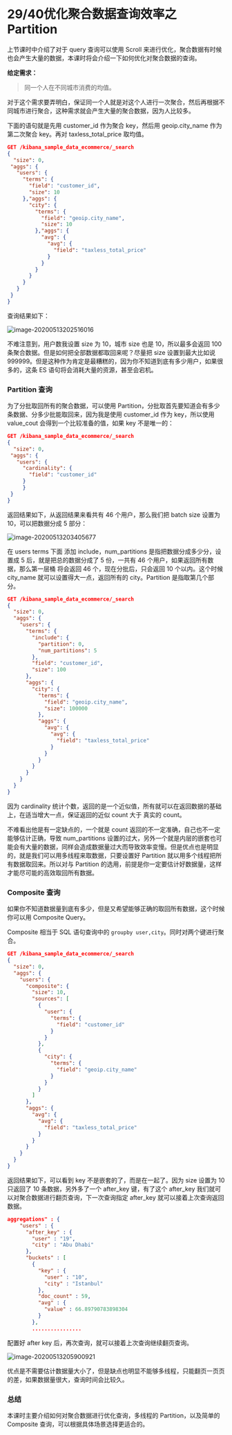 # 29/40优化聚合数据查询效率之 Partition

上节课时中介绍了对于 query 查询可以使用 Scroll 来进行优化，聚合数据有时候也会产生大量的数据，本课时将会介绍一下如何优化对聚合数据的查询。

**给定需求：**

> 同一个人在不同城市消费的均值。

对于这个需求要弄明白，保证同一个人就是对这个人进行一次聚合，然后再根据不同城市进行聚合，这种需求就会产生大量的聚合数据，因为人比较多。

下面的语句就是先用 customer_id 作为聚合 key，然后用 geoip.city_name 作为第二次聚合 key。再对 taxless_total_price 取均值。

```json
GET /kibana_sample_data_ecommerce/_search
{
  "size": 0, 
 "aggs": {
   "users": {
     "terms": {
       "field": "customer_id",
       "size": 10
     },"aggs": {
       "city": {
         "terms": {
           "field": "geoip.city_name",
           "size": 10
         },"aggs": {
           "avg": {
             "avg": {
               "field": "taxless_total_price"
             }
           }
         }
       }
     }
   }
 }
}
```

查询结果如下：

![image-20200513202516016](https://images.gitbook.cn/b91dc370-9596-11ea-9fd5-332242a3cf46)

不难注意到，用户数我设置 size 为 10，城市 size 也是 10，所以最多会返回 100 条聚合数据。但是如何把全部数据都取回来呢？尽量把 size 设置到最大比如说 999999。但是这种作为肯定是最糟糕的，因为你不知道到底有多少用户，如果很多的，这条 ES 语句将会消耗大量的资源，甚至会宕机。

### Partition 查询

为了分批取回所有的聚合数据，可以使用 Partition，分批取首先要知道会有多少条数据、分多少批能取回来，因为我是使用 customer_id 作为 key，所以使用 value_cout 会得到一个比较准备的值，如果 key 不是唯一的：

```json
GET /kibana_sample_data_ecommerce/_search
{
  "size": 0, 
 "aggs": {
   "users": {
     "cardinality": {
       "field": "customer_id"
     }
     }
 }
}
```

返回结果如下，从返回结果来看共有 46 个用户，那么我们把 batch size 设置为 10，可以把数据分成 5 部分：

![image-20200513203405677](https://images.gitbook.cn/e34f27b0-9596-11ea-bfb1-9da6a82f9268)

在 users terms 下面 添加 include，num_partitions 是指把数据分成多少分，设置成 5 后，就是把总的数据分成了 5 份，一共有 46 个用户，如果返回所有数据，那么第一层桶 将会返回 46 个，现在分批后，只会返回 10 个以内。这个时候 city_name 就可以设置得大一点，返回所有的 city。Partition 是指取第几个部分。

```json
GET /kibana_sample_data_ecommerce/_search
{
  "size": 0,
  "aggs": {
    "users": {
      "terms": {
        "include": {
          "partition": 0,
          "num_partitions": 5
        },
        "field": "customer_id",
        "size": 100
      },
      "aggs": {
        "city": {
          "terms": {
            "field": "geoip.city_name",
            "size": 100000
          },
          "aggs": {
            "avg": {
              "avg": {
                "field": "taxless_total_price"
              }
            }
          }
        }
      }
    }
  }
}
```

因为 cardinality 统计个数，返回的是一个近似值，所有就可以在返回数据的基础上，在适当增大一点，保证返回的近似 count 大于 真实的 count。

不难看出他是有一定缺点的，一个就是 count 返回的不一定准确，自己也不一定能够估计正确，导致 num_partitions 设置的过大，另外一个就是内层的嵌套也可能会有大量的数据，同样会造成数据量过大而导致效率变慢。但是优点也是明显的，就是我们可以用多线程来取数据，只要设置好 Partition 就以用多个线程把所有数据取回来。所以对与 Partition 的选用，前提是你一定要估计好数据量，这样才能尽可能的高效取回所有数据。

### Composite 查询

如果你不知道数据量到底有多少，但是又希望能够正确的取回所有数据，这个时候你可以用 Composite Query。

Composite 相当于 SQL 语句查询中的 `groupby user,city`。同时对两个键进行聚合。

```json
GET /kibana_sample_data_ecommerce/_search
{
  "size": 0,
  "aggs": {
    "users": {
      "composite": {
        "size": 10,
        "sources": [
          {
            "user": {
              "terms": {
                "field": "customer_id"
              }
            }
          },
          {
            "city": {
              "terms": {
                "field": "geoip.city_name"
              }
            }
          }
        ]
      },
      "aggs": {
        "avg": {
          "avg": {
            "field": "taxless_total_price"
          }
        }
      }
    }
  }
}
```

返回结果如下，可以看到 key 不是嵌套的了，而是在一起了。因为 size 设置为 10 只返回了 10 条数据，另外多了一个 after_key 键，有了这个 after_key 我们就可以对聚合数据进行翻页查询，下一次查询指定 after_key 就可以接着上次查询返回数据。

```json
aggregations" : {
    "users" : {
      "after_key" : {
        "user" : "19",
        "city" : "Abu Dhabi"
      },
      "buckets" : [
        {
          "key" : {
            "user" : "10",
            "city" : "Istanbul"
          },
          "doc_count" : 59,
          "avg" : {
            "value" : 66.89790783898304
          }
        },
        ................
```

配置好 after key 后，再次查询，就可以接着上次查询继续翻页查询。

![image-20200513205900921](https://images.gitbook.cn/25e757a0-9597-11ea-898d-b30a8b52ea7c)

优点是不需要估计数据量大小了，但是缺点也明显不能够多线程，只能翻页一页页的差，如果数据量很大，查询时间会比较久。

### 总结

本课时主要介绍如何对聚合数据进行优化查询，多线程的 Partition，以及简单的 Composite 查询，可以根据具体场景选择更适合的。